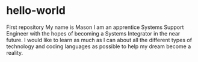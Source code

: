 # hello-world
First repository
My name is Mason I am an apprentice Systems Support Engineer with the hopes of becoming a Systems Integrator in the near future. I would like to learn as much as I can about all the different types of technology and coding languages as possible to help my dream become a reality.
